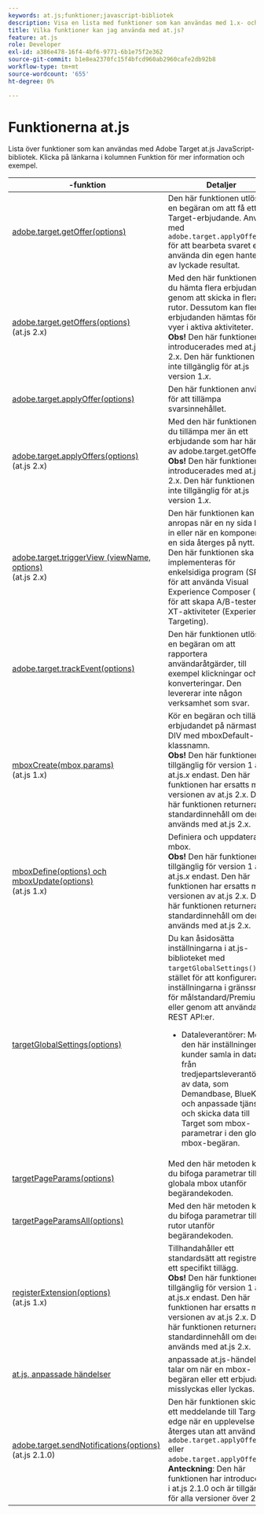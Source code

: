 ```yaml
---
keywords: at.js;funktioner;javascript-bibliotek
description: Visa en lista med funktioner som kan användas med 1.x- och 2.x-versionerna av JavaScript-biblioteket at.js i Adobe Target.
title: Vilka funktioner kan jag använda med at.js?
feature: at.js
role: Developer
exl-id: a386e478-16f4-4bf6-9771-6b1e75f2e362
source-git-commit: b1e8ea2370fc15f4bfcd960ab2960cafe2db92b8
workflow-type: tm+mt
source-wordcount: '655'
ht-degree: 0%

---
```


# Funktionerna at.js

Lista över funktioner som kan användas med Adobe Target at.js JavaScript-bibliotek. Klicka på länkarna i kolumnen Funktion för mer information och exempel.

|  -funktion | Detaljer |
| --- | --- | 
| [adobe.target.getOffer(options)](https://developer.adobe.com/target/implement/client-side/atjs/atjs-functions/adobe-target-getoffer/) | Den här funktionen utlöser en begäran om att få ett Target-erbjudande. Använd med `adobe.target.applyOffer()` för att bearbeta svaret eller använda din egen hantering av lyckade resultat. |
| [adobe.target.getOffers(options)](https://developer.adobe.com/target/implement/client-side/atjs/atjs-functions/adobe-target-getoffers-atjs-2/)<br>(at.js 2.x) | Med den här funktionen kan du hämta flera erbjudanden genom att skicka in flera rutor. Dessutom kan flera erbjudanden hämtas för alla vyer i aktiva aktiviteter.<br>**Obs!** Den här funktionen introducerades med at.js 2.x. Den här funktionen är inte tillgänglig för at.js version 1.*x*. |
| [adobe.target.applyOffer(options)](https://developer.adobe.com/target/implement/client-side/atjs/atjs-functions/adobe-target-applyoffer/) | Den här funktionen används för att tillämpa svarsinnehållet. |
| [adobe.target.applyOffers(options)](https://developer.adobe.com/target/implement/client-side/atjs/atjs-functions/adobe-target-applyoffers-atjs-2/)<br>(at.js 2.x) | Med den här funktionen kan du tillämpa mer än ett erbjudande som har hämtats av adobe.target.getOffers().<br>**Obs!** Den här funktionen introducerades med at.js 2.x. Den här funktionen är inte tillgänglig för at.js version 1.*x*. |
| [adobe.target.triggerView (viewName, options)](https://developer.adobe.com/target/implement/client-side/atjs/atjs-functions/adobe-target-triggerview-atjs-2/)<br>(at.js 2.x) | Den här funktionen kan anropas när en ny sida läses in eller när en komponent på en sida återges på nytt.<br> Den här funktionen ska implementeras för enkelsidiga program (SPA) för att använda Visual Experience Composer (VEC) för att skapa A/B-tester och XT-aktiviteter (Experience Targeting). |
| [adobe.target.trackEvent(options)](https://developer.adobe.com/target/implement/client-side/atjs/atjs-functions/adobe-target-trackevent/) | Den här funktionen utlöser en begäran om att rapportera användaråtgärder, till exempel klickningar och konverteringar. Den levererar inte någon verksamhet som svar. |
| [mboxCreate(mbox,params)](https://developer.adobe.com/target/implement/client-side/atjs/atjs-functions/mboxcreate-atjs/)<br>(at.js 1.x) | Kör en begäran och tillämpar erbjudandet på närmaste DIV med mboxDefault-klassnamn.<br>**Obs!** Den här funktionen är tillgänglig för version 1 av at.js.*x* endast. Den här funktionen har ersatts med versionen av at.js 2.x. Den här funktionen returnerar standardinnehåll om den används med at.js 2.x. |
| [mboxDefine(options) och mboxUpdate(options)](https://developer.adobe.com/target/implement/client-side/atjs/atjs-functions/mboxdefine-mboxupdate-atjs-1x/)<br>(at.js 1.x) | Definiera och uppdatera en mbox.<br>**Obs!** Den här funktionen är tillgänglig för version 1 av at.js.*x* endast. Den här funktionen har ersatts med versionen av at.js 2.x. Den här funktionen returnerar standardinnehåll om den används med at.js 2.x. |
| [targetGlobalSettings(options)](https://developer.adobe.com/target/implement/client-side/atjs/atjs-functions/targetglobalsettings/) | Du kan åsidosätta inställningarna i at.js-biblioteket med `targetGlobalSettings()`i stället för att konfigurera inställningarna i gränssnittet för målstandard/Premium eller genom att använda REST API:er.<ul><li>Dataleverantörer: Med den här inställningen kan kunder samla in data från tredjepartsleverantörer av data, som Demandbase, BlueKai och anpassade tjänster, och skicka data till Target som mbox-parametrar i den globala mbox-begäran.</li></ul> |
| [targetPageParams(options)](https://developer.adobe.com/target/implement/client-side/atjs/atjs-functions/targetpageparams/) | Med den här metoden kan du bifoga parametrar till den globala mbox utanför begärandekoden. |
| [targetPageParamsAll(options)](https://developer.adobe.com/target/implement/client-side/atjs/atjs-functions/targetpageparamsall/) | Med den här metoden kan du bifoga parametrar till alla rutor utanför begärandekoden. |
| [registerExtension(options)](https://developer.adobe.com/target/implement/client-side/atjs/atjs-functions/registerextension-atjs-1x/)<br>(at.js 1.x) | Tillhandahåller ett standardsätt att registrera ett specifikt tillägg.<br>**Obs!** Den här funktionen är tillgänglig för version 1 av at.js.*x* endast. Den här funktionen har ersatts med versionen av at.js 2.x. Den här funktionen returnerar standardinnehåll om den används med at.js 2.x. |
| [at.js, anpassade händelser](https://developer.adobe.com/target/implement/client-side/atjs/atjs-functions/atjs-custom-events/) | anpassade at.js-händelser talar om när en mbox-begäran eller ett erbjudande misslyckas eller lyckas. |
| [adobe.target.sendNotifications(options)](https://developer.adobe.com/target/implement/client-side/atjs/atjs-functions/adobe-target-sendnotifications-atjs-21/)<br>(at.js 2.1.0) | Den här funktionen skickar ett meddelande till Target edge när en upplevelse återges utan att använda `adobe.target.applyOffer()` eller `adobe.target.applyOffers()`.<br>**Anteckning**: Den här funktionen har introducerats i at.js 2.1.0 och är tillgänglig för alla versioner över 2.1.0. |
